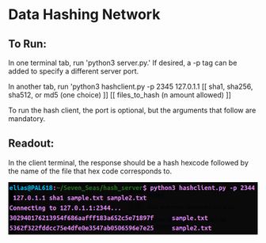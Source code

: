 # Data Hashing Network

## To Run:

In one terminal tab, run 'python3 server.py.' If desired, a -p tag can be added to specify a different server port.

In another tab, run 'python3 hashclient.py -p 2345 127.0.1.1 [[ sha1, sha256, sha512, or md5 (one choice) ]] [[ files_to_hash (n amount allowed) ]]

To run the hash client, the port is optional, but the arguments that follow are mandatory.

## Readout:

In the client terminal, the response should be a hash hexcode followed by the name of the file that hex code corresponds to.

![Image of Client Output](./screenshot_of_data.png)


